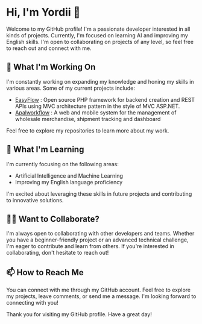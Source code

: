 # Hi, I'm Yordii 👋

Welcome to my GitHub profile! I'm a passionate developer interested in all kinds of projects. Currently, I'm focused on learning AI and improving my English skills. I'm open to collaborating on projects of any level, so feel free to reach out and connect with me.

## 🔭 What I'm Working On

I'm constantly working on expanding my knowledge and honing my skills in various areas. Some of my current projects include:

- [EasyFlow](https://github.com/Yordii-CE/easyflow) : Open source PHP framework for backend creation and REST APIs using MVC architecture pattern in the style of MVC ASP.NET.
- [Apalworkflow](https://apalworkflow.com) : A web and mobile system for the management of wholesale merchandise, shipment tracking and dashboard

Feel free to explore my repositories to learn more about my work.

## 🌱 What I'm Learning

I'm currently focusing on the following areas:

- Artificial Intelligence and Machine Learning
- Improving my English language proficiency

I'm excited about leveraging these skills in future projects and contributing to innovative solutions.

## 👯‍♀️ Want to Collaborate?

I'm always open to collaborating with other developers and teams. Whether you have a beginner-friendly project or an advanced technical challenge, I'm eager to contribute and learn from others. If you're interested in collaborating, don't hesitate to reach out!

## 📫 How to Reach Me

You can connect with me through my GitHub account. Feel free to explore my projects, leave comments, or send me a message. I'm looking forward to connecting with you!

Thank you for visiting my GitHub profile. Have a great day!
